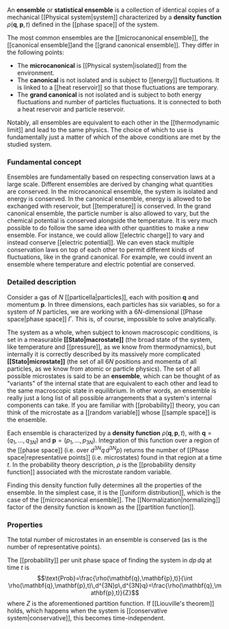An **ensemble** or **statistical ensemble** is a collection of identical copies of a mechanical [[Physical system|system]] characterized by a **density function** $\rho(\mathbf{q},\mathbf{p},t)$ defined in the [[phase space]] of the system.

The most common ensembles are the [[microcanonical ensemble]], the [[canonical ensemble]]and the [[grand canonical ensemble]]. They differ in the following points:
- The **microcanonical** is [[Physical system|isolated]] from the environment.
- The **canonical** is not isolated and is subject to [[energy]] fluctuations. It is linked to a [[heat reservoir]] so that those fluctuations are temporary.
- The **grand canonical** is not isolated and is subject to both energy fluctuations and number of particles fluctuations. It is connected to both a heat reservoir and particle reservoir.

Notably, all ensembles are equivalent to each other in the [[thermodynamic limit]] and lead to the same physics. The choice of which to use is fundamentally just a matter of which of the above conditions are met by the studied system.
### Fundamental concept
Ensembles are fundamentally based on respecting conservation laws at a large scale. Different ensembles are derived by changing what quantities are conserved. In the microcanonical ensemble, the system is isolated and energy is conserved. In the canonical ensemble, energy is allowed to be exchanged with reservoir, but [[temperature]] is conserved. In the grand canonical ensemble, the particle number is also allowed to vary, but the chemical potential is conserved alongside the temperature. It is very much possible to do follow the same idea with other quantities to make a new ensemble. For instance, we could allow [[electric charge]] to vary and instead conserve [[electric potential]]. We can even stack multiple conservation laws on top of each other to permit different kinds of fluctuations, like in the grand canonical. For example, we could invent an ensemble where temperature and electric potential are conserved.
### Detailed description
Consider a gas of $N$ [[particella|particles]], each with position $\mathbf{q}$ and momentum $\mathbf{p}$. In three dimensions, each particles has six variables, so for a system of $N$ particles, we are working with a $6N$-dimensional [[Phase space|phase space]] $\Gamma$. This is, of course, impossible to solve analytically.

The system as a whole, when subject to known macroscopic conditions, is set in a measurable **[[Stato|macrostate]]** (the broad state of the system, like temperature and [[pressure]], as we know from thermodynamics), but internally it is correctly described by its massively more complicated **[[Stato|microstate]]** (the set of all $6N$ positions and momenta of all particles, as we know from atomic or particle physics). The set of all possible microstates is said to be an **ensemble**, which can be thought of as "variants" of the internal state that are equivalent to each other and lead to the same macroscopic state in equilibrium. In other words, an ensemble is really just a long list of all possible arrangements that a system's internal components can take. If you are familiar with [[probability]] theory, you can think of the microstate as a [[random variable]] whose [[sample space]] is the ensemble.

Each ensemble is characterized by a **density function** $\rho(\mathbf{q},\mathbf{p},t)$, with $\mathbf{q}=(q_{1},\ldots,q_{3N})$ and $\mathbf{p}=(p_{1},\ldots,p_{3N})$. Integration of this function over a region of the [[phase space]] (i.e. over $d^{3N}q\,d^{3N}p$) returns the number of [[Phase space|representative points]] (i.e. microstates) found in that region at a time $t$. In the probability theory description, $\rho$ is the [[probability density function]] associated with the microstate random variable.

Finding this density function fully determines all the properties of the ensemble. In the simplest case, it is the [[uniform distribution]], which is the case of the [[microcanonical ensemble]]. The [[Normalization|normalizing]] factor of the density function is known as the [[partition function]].
### Properties
The total number of microstates in an ensemble is conserved (as is the number of representative points).

The [[probability]] per unit phase space of finding the system in $dp\,dq$ at time $t$ is
$$\text{Prob}=\frac{\rho(\mathbf{q},\mathbf{p},t)}{\int \rho(\mathbf{q},\mathbf{p},t)\,d^{3N}p\,d^{3N}q}=\frac{\rho(\mathbf{q},\mathbf{p},t)}{Z}$$
where $Z$ is the aforementioned partition function. If [[Liouville's theorem]] holds, which happens when the system is [[conservative system|conservative]], this becomes time-independent.
